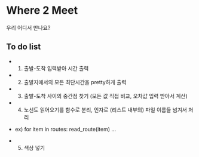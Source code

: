 # Where 2 Meet
우리 어디서 만나요?


## To do list

- 1. 출발-도착 입력받아 시간 출력
- 2. 출발지에서의 모든 최단시간을 pretty하게 출력
- 3. 출발-도착 사이의 중간점 찾기 (모든 값 직접 비교, 오차값 입력 받아서 계산)
- 4. 노선도 읽어오기를 함수로 분리, 인자로 (리스트 내부의) 파일 이름들 넘겨서 처리
- ex) for item in routes: read_route(item) ...
  

- 5. 색상 넣기